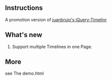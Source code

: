 ## Instructions

A promotion version of [juanbrujo's jQuery-Timelinr](https://github.com/juanbrujo/jQuery-Timelinr)

## What's new

1. Support multiple Timelines in one Page.

## More

see The demo.html